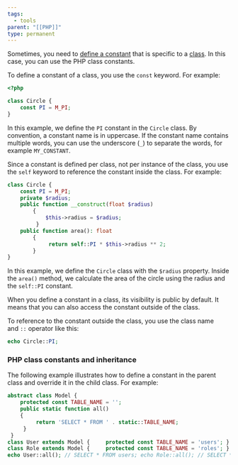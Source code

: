 ```yaml
---
tags:
  - tools
parent: "[[PHP]]"
type: permanent
---
```


Sometimes, you need to [define a constant](https://www.phptutorial.net/php-tutorial/php-constants/) that is specific to a [class](https://www.phptutorial.net/php-oop/php-objects/). In this case, you can use the PHP class constants.

To define a constant of a class, you use the `const` keyword. For example:

``` PHP
<?php  

class Circle {
	const PI = M_PI; 
}

```

In this example, we define the `PI` constant in the `Circle` class. By convention, a constant name is in uppercase. If the constant name contains multiple words, you can use the underscore (`_`) to separate the words, for example `MY_CONSTANT`.

Since a constant is defined per class, not per instance of the class, you use the `self` keyword to reference the constant inside the class. For example:


```PHP
class Circle {
	const PI = M_PI;
	private $radius;
	public function __construct(float $radius)
		{         
			$this->radius = $radius;
		 }
	public function area(): float
		{
			 return self::PI * $this->radius ** 2;
		}
}
```


In this example, we define the `Circle` class with the `$radius` property. Inside the `area()` method, we calculate the area of the circle using the radius and the `self::PI` constant.

When you define a constant in a class, its visibility is public by default. It means that you can also access the constant outside of the class.

To reference to the constant outside the class, you use the class name and `::` operator like this:

```PHP
echo Circle::PI;
```

### PHP class constants and inheritance

The following example illustrates how to define a constant in the parent class and override it in the child class. For example:

```PHP
abstract class Model {
	protected const TABLE_NAME = '';
    public static function all()
	{
		 return 'SELECT * FROM ' . static::TABLE_NAME;     
	 } 
 }
class User extends Model {     protected const TABLE_NAME = 'users'; }
class Role extends Model {     protected const TABLE_NAME = 'roles'; }  
echo User::all(); // SELECT * FROM users; echo Role::all(); // SELECT * FROM roles;`

```